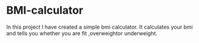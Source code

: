 # BMI-calculator
In this project I have created a simple bmi calculator. It calculates your bmi and tells you whether you are fit ,overweightor underweight.
